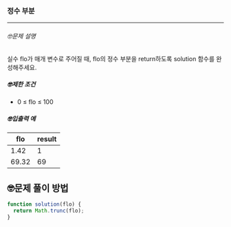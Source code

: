 ### 정수 부분

---

###### 🤓문제 설명

실수 flo가 매개 변수로 주어질 때, flo의 정수 부분을 return하도록 solution 함수를 완성해주세요.

##### 🤓제한 조건

- 0 ≤ flo ≤ 100

##### 🤓입출력 예

| flo   | result |
| ----- | ------ |
| 1.42  | 1      |
| 69.32 | 69     |

## 🤓문제 풀이 방법

<!-- trunc와 floor의 차이를 이해하자. trunc 단순하게 소수점을 버리는 용도, floor은 내림
그 말은 이 문제는 trunc를 사용하는게 문제의 의도에 걸맞다 -->

```javascript
function solution(flo) {
  return Math.trunc(flo);
}
```
